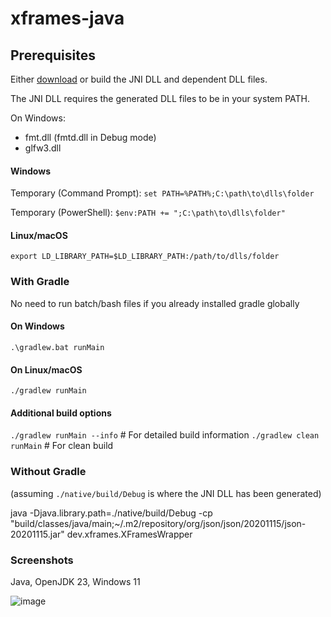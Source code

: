 # xframes-java

## Prerequisites

Either [download](https://github.com/xframes-project/xframes-jni-library/releases) or build the JNI DLL and dependent DLL files.

The JNI DLL requires the generated DLL files to be in your system PATH.

On Windows:
- fmt.dll (fmtd.dll in Debug mode)
- glfw3.dll

#### Windows
Temporary (Command Prompt):
`set PATH=%PATH%;C:\path\to\dlls\folder`

Temporary (PowerShell):
`$env:PATH += ";C:\path\to\dlls\folder"`

#### Linux/macOS
`export LD_LIBRARY_PATH=$LD_LIBRARY_PATH:/path/to/dlls/folder`

### With Gradle

No need to run batch/bash files if you already installed gradle globally

#### On Windows

`.\gradlew.bat runMain`

#### On Linux/macOS

`./gradlew runMain`

#### Additional build options

`./gradlew runMain --info`    # For detailed build information
`./gradlew clean runMain`     # For clean build

### Without Gradle

(assuming `./native/build/Debug` is where the JNI DLL has been generated)

java -Djava.library.path=./native/build/Debug -cp "build/classes/java/main;~/.m2/repository/org/json/json/20201115/json-20201115.jar" dev.xframes.XFramesWrapper

### Screenshots

Java, OpenJDK 23, Windows 11

![image](https://github.com/user-attachments/assets/87c63d02-0ec9-4333-ae0e-ccb285d76493)

